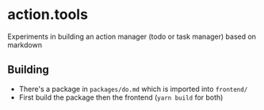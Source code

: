 # action.tools

Experiments in building an action manager (todo or task manager) based on markdown

## Building

- There's a package in `packages/do.md` which is imported into `frontend/`
- First build the package then the frontend (`yarn build` for both)
